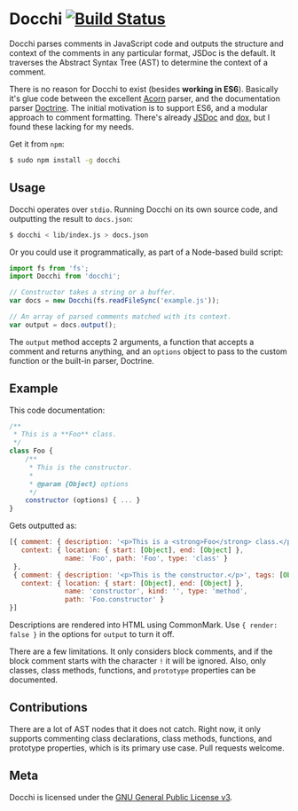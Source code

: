 # Docchi [![Build Status](https://travis-ci.org/daliwali/docchi.png?branch=master)](https://travis-ci.org/daliwali/docchi)

Docchi parses comments in JavaScript code and outputs the structure and context of the comments in any particular format, JSDoc is the default. It traverses the Abstract Syntax Tree (AST) to determine the context of a comment.

There is no reason for Docchi to exist (besides **working in ES6**). Basically it's glue code between the excellent [Acorn](https://github.com/marijnh/acorn) parser, and the documentation parser [Doctrine](https://github.com/Constellation/doctrine). The initial motivation is to support ES6, and a modular approach to comment formatting. There's already [JSDoc](https://github.com/jsdoc3/jsdoc) and [dox](https://github.com/tj/dox), but I found these lacking for my needs.

Get it from `npm`:

```sh
$ sudo npm install -g docchi
```

## Usage

Docchi operates over `stdio`. Running Docchi on its own source code, and outputting the result to `docs.json`:

```sh
$ docchi < lib/index.js > docs.json
```

Or you could use it programmatically, as part of a Node-based build script:

```js
import fs from 'fs';
import Docchi from 'docchi';

// Constructor takes a string or a buffer.
var docs = new Docchi(fs.readFileSync('example.js'));

// An array of parsed comments matched with its context.
var output = docs.output();
```

The `output` method accepts 2 arguments, a function that accepts a comment and returns anything, and an `options` object to pass to the custom function or the built-in parser, Doctrine.

## Example

This code documentation:

```js
/**
 * This is a **Foo** class.
 */
class Foo {
    /**
     * This is the constructor.
     *
     * @param {Object} options
     */
    constructor (options) { ... }
}
```

Gets outputted as:

```js
[{ comment: { description: '<p>This is a <strong>Foo</strong> class.</p>', tags: [] },
   context: { location: { start: [Object], end: [Object] },
              name: 'Foo', path: 'Foo', type: 'class' }
 },
 { comment: { description: '<p>This is the constructor.</p>', tags: [Object] },
   context: { location: { start: [Object], end: [Object] },
              name: 'constructor', kind: '', type: 'method',
              path: 'Foo.constructor' }
}]
```

Descriptions are rendered into HTML using CommonMark. Use `{ render: false }` in the options for `output` to turn it off.

There are a few limitations. It only considers block comments, and if the block comment starts with the character `!` it will be ignored. Also, only classes, class methods, functions, and `prototype` properties can be documented.

## Contributions

There are a lot of AST nodes that it does not catch. Right now, it only supports commenting class declarations, class methods, functions, and prototype properties, which is its primary use case. Pull requests welcome.

## Meta

Docchi is licensed under the [GNU General Public License v3](https://github.com/daliwali/docchi/blob/master/LICENSE).
